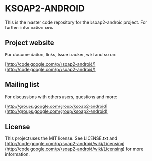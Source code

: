 # KSOAP2-ANDROID

This is the master code repository for the ksoap2-android project. For further information see:

## Project website

For documentation, links, issue tracker, wiki and so on:

 [http://code.google.com/p/ksoap2-android/](http://code.google.com/p/ksoap2-android/)

## Mailing list

For discussions with others users, questions and more:

 [http://groups.google.com/group/ksoap2-android](http://groups.google.com/group/ksoap2-android)

## License

This project uses the MIT license. See LICENSE.txt and 
[http://code.google.com/p/ksoap2-android/wiki/Licensing](http://code.google.com/p/ksoap2-android/wiki/Licensing)
for more information.

